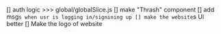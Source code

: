[] auth logic >>> global/globalSlice.js
[] make "Thrash" component
[] add msg`s when usr is logging in/signining up
[] make the website`s UI better
[] Make the logo of website